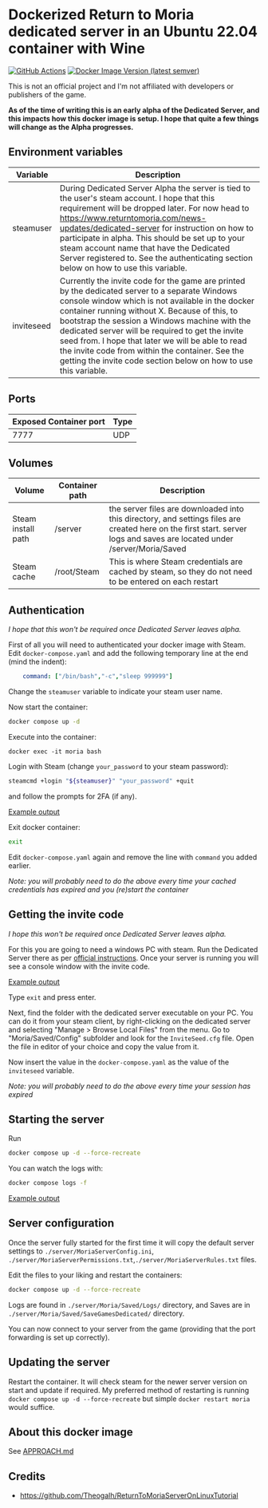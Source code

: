# Dockerized Return to Moria dedicated server in an Ubuntu 22.04 container with Wine

[![GitHub Actions](https://github.com/AndrewSav/moria-docker/actions/workflows/main.yml/badge.svg)](https://github.com/AndrewSav/moria-docker/actions)
[![Docker Image Version (latest semver)](https://img.shields.io/docker/v/andrewsav/moria?sort=semver)](https://hub.docker.com/r/andrewsav/moria/tags)

This is not an official project and I'm not affiliated with developers or publishers of the game.

**As of the time of writing this is an early alpha of the Dedicated Server, and this impacts how this docker image is setup. I hope that quite a few things will change as the Alpha progresses.**

## Environment variables


| Variable   | Description                                                  |
| ---------- | ------------------------------------------------------------ |
| steamuser  | During Dedicated Server Alpha the server is tied to the user's steam account. I hope that this requirement will be dropped later. For now head to <https://www.returntomoria.com/news-updates/dedicated-server> for instruction on how to participate in alpha. This should be set up to your steam account name that have the Dedicated Server registered to. See the authenticating section below on how to use this variable. |
| inviteseed | Currently the invite code for the game are printed by the dedicated server to a separate Windows console window which is not available in the docker container running without X. Because of this, to bootstrap the session a Windows machine with the dedicated server will be required to get the invite seed from. I hope that later we will be able to read the invite code from within the container. See the getting the invite code section below on how to use this variable. |

## Ports


| Exposed Container port | Type |
| ------------------------ | ------ |
| 7777                | UDP  |

## Volumes


| Volume             | Container path              | Description                             |
| -------------------- | ----------------------------- | ----------------------------------------- |
| Steam install path | /server   | the server files are downloaded into this directory, and settings files are created here on the first start. server logs and saves are located under /server/Moria/Saved |
| Steam cache | /root/Steam | This is where Steam credentials are cached by steam, so they do not need to be entered on each restart |

## Authentication

*I hope that this won't be required once Dedicated Server leaves alpha.*

First of all you will need to authenticated your docker image with Steam. Edit `docker-compose.yaml` and add the following temporary line at the end (mind the indent):

```yaml
    command: ["/bin/bash","-c","sleep 999999"]
```
Change the `steamuser` variable to indicate your steam user name.

Now start the container:

```bash
docker compose up -d
```

Execute into the container:

```
docker exec -it moria bash
```

Login with Steam (change `your_password` to your steam password):

```bash
steamcmd +login "${steamuser}" "your_password" +quit
```

and follow the prompts for 2FA (if any).

[Example output](https://gist.github.com/AndrewSav/64dc27c70c65d03d4e8b9a1c42814141#file-authentication-txt)

Exit docker container:

```bash
exit
```

Edit `docker-compose.yaml` again and remove the line with `command` you added earlier.

*Note: you will probably need to do the above every time your cached credentials has expired and you (re)start the container*

## Getting the invite code

*I hope this won't be required once Dedicated Server leaves alpha.*

For this you are going to need a windows PC with steam. Run the Dedicated Server there as per [official instructions](https://www.returntomoria.com/news-updates/dedicated-server). Once your server is running you will see a console window with the invite code.

[Example output](https://gist.github.com/AndrewSav/64dc27c70c65d03d4e8b9a1c42814141#file-invite-txt)

Type `exit` and press enter.

Next, find the folder with the dedicated server executable on your PC. You can do it from your steam client, by right-clicking on the dedicated server and selecting "Manage > Browse Local Files" from the menu. Go to "Moria/Saved/Config" subfolder and look for the `InviteSeed.cfg` file. Open the file in editor of your choice and copy the value from it.

Now insert the value in the `docker-compose.yaml` as the value of the `inviteseed` variable.

*Note: you will probably need to do the above every time your session has expired*

## Starting the server

Run

```bash
docker compose up -d --force-recreate
```

You can watch the logs with:

```bash
docker compose logs -f
```

[Example output](https://gist.github.com/AndrewSav/64dc27c70c65d03d4e8b9a1c42814141#file-firstrun-txt)

## Server configuration

Once the server fully started for the first time it will copy the default server settings to `./server/MoriaServerConfig.ini`, `./server/MoriaServerPermissions.txt`,`./server/MoriaServerRules.txt` files.

Edit the files to your liking and restart the containers:

```bash
docker compose up -d --force-recreate
```

Logs are found in `./server/Moria/Saved/Logs/` directory, and Saves are in ` ./server/Moria/Saved/SaveGamesDedicated/` directory.

You can now connect to your server from the game (providing that the port forwarding is set up correctly).

## Updating the server

Restart the container. It will check steam for the newer server version on start and update if required. My preferred method of restarting is running `docker compose up -d --force-recreate` but simple `docker restart moria` would suffice. 

## About this docker image

See [APPROACH.md](APPROACH.md)

## Credits

- https://github.com/Theogalh/ReturnToMoriaServerOnLinuxTutorial
